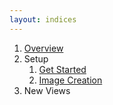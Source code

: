 ```yaml
---
layout: indices
---
```


1. [Overview]({{site.baseurl}}/index)
1. Setup
    1. [Get Started]({{site.baseurl}}/pages/setup/get-started)
    1. [Image Creation]({{site.baseurl}}/pages/setup/create-images)
1. New Views